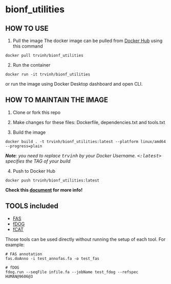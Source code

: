 # bionf_utilities

## HOW TO USE

1. Pull the image
The docker image can be pulled from [Docker Hub](https://hub.docker.com/r/trvinh/bionf_utilities) using this command
```
docker pull trvinh/bionf_utilities
```

2. Run the container

```
docker run -it trvinh/bionf_utilities
```

or run the image using Docker Desktop dashboard and open CLI.

## HOW TO MAINTAIN THE IMAGE

1. Clone or fork this repo

2. Make changes for these files: Dockerfile, dependencies.txt and tools.txt

3. Build the image
```
docker build . -t trvinh/bionf_utilities:latest --platform linux/amd64 --progress=plain
```

_**Note**: you need to replace <kbd>trvinh</kbd> by your Docker Username. <kbd><:latest></kbd> specifies the TAG of your build_

4. Push to Docker Hub
```
docker push trvinh/bionf_utilities:latest
```

__Check this [document](https://docs.docker.com/docker-hub/repos/) for more info!__

## TOOLS included

* [FAS](https://github.com/BIONF/FAS)
* [fDOG](https://github.com/BIONF/fDOG)
* [fCAT](https://github.com/BIONF/fCAT)

Those tools can be used directly without running the setup of each tool. For example:

```
# FAS annotation
fas.doAnno -i test_annofas.fa -o test_fas

# fDOG
fdog.run --seqFile infile.fa --jobName test_fdog --refspec HUMAN@9606@3
```
